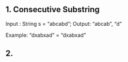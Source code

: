 ## 1. Consecutive Substring

Input : String s = “abcabd”;
Output: “abcab”, “d” 

Example: “dxabxad” = “dxabxad”


## 2. 